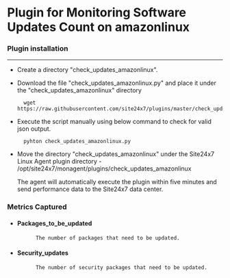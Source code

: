 # Plugin for Monitoring Software Updates Count on amazonlinux


### Plugin installation
---
 
- Create a directory "check_updates_amazonlinux".

- Download the file "check_updates_amazonlinux.py" and place it under the "check_updates_amazonlinux" directory
  
		wget https://raw.githubusercontent.com/site24x7/plugins/master/check_updates_amazonlinux/check_updates_amazonlinux.py
		
- Execute the script manually using below command to check for valid json output.

		pyhton check_updates_amazonlinux.py
		
- Move the directory "check_updates_amazonlinux" under the Site24x7 Linux Agent plugin directory - /opt/site24x7/monagent/plugins/check_updates_amazonlinux
	
  The agent will automatically execute the plugin within five minutes and send performance data to the Site24x7 data center.


### Metrics Captured

- #### Packages_to_be_updated
            The number of packages that need to be updated.
- #### Security_updates 
            The number of security packages that need to be updated.
